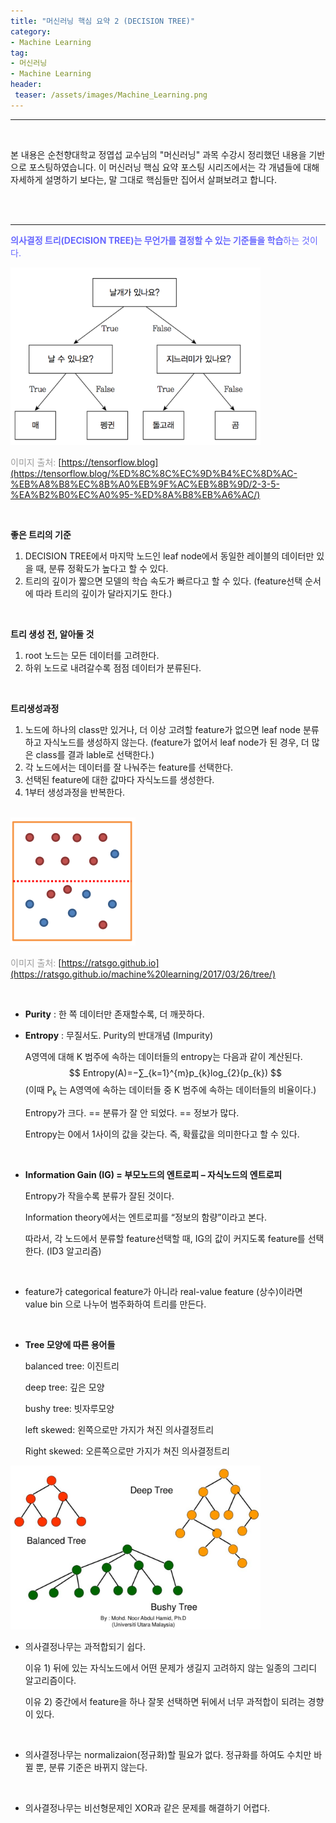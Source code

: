 ```yaml
---
title: "머신러닝 핵심 요약 2 (DECISION TREE)"
category: 
- Machine Learning
tag: 
- 머신러닝
- Machine Learning
header:
 teaser: /assets/images/Machine_Learning.png
---
```


-----

<br/>

본 내용은 순천향대학교 정엽섭 교수님의 "머신러닝" 과목 수강시 정리했던 내용을 기반으로 포스팅하였습니다. 이 머신러닝 핵심 요약 포스팅 시리즈에서는 각 개념들에 대해 자세하게 설명하기 보다는, 말 그대로 핵심들만 집어서 살펴보려고 합니다.

<br/>

<br/>

----

<font style="color:#6666ff">**의사결정 트리(DECISION TREE)는 무언가를 결정할 수 있는 기준들을 학습**하는 것이다.</font>

<img src = "/assets/images/2021-09-06-ML-studying/2-22.png" width="400px"> 

<font style="color:#999999">이미지 출처:</font> [https://tensorflow.blog](https://tensorflow.blog/%ED%8C%8C%EC%9D%B4%EC%8D%AC-%EB%A8%B8%EC%8B%A0%EB%9F%AC%EB%8B%9D/2-3-5-%EA%B2%B0%EC%A0%95-%ED%8A%B8%EB%A6%AC/)

<br/>

**좋은 트리의 기준**

1) DECISION TREE에서 마지막 노드인 leaf node에서 동일한 레이블의 데이터만 있을 때, 분류 정확도가 높다고 할 수 있다.
2) 트리의 깊이가 짧으면 모델의 학습 속도가 빠르다고 할 수 있다. (feature선택 순서에 따라 트리의 깊이가 달라지기도 한다.)

<br/>

**트리 생성 전, 알아둘 것** 

1. root 노드는 모든 데이터를 고려한다. 
2. 하위 노드로 내려갈수록 점점 데이터가 분류된다.

<br/>

**트리생성과정** 

1. 노드에 하나의 class만 있거나, 더 이상 고려할 feature가 없으면 leaf node 분류하고 자식노드를 생성하지 않는다. (feature가 없어서 leaf node가 된 경우, 더 많은 class를 결과 lable로 선택한다.) 
2. 각 노드에서는 데이터를 잘 나눠주는 feature를 선택한다.
3. 선택된 feature에 대한 값마다 자식노드를 생성한다.
4. 1부터 생성과정을 반복한다.

<br/>

<img src = "/assets/images/2021-09-06-ML-studying/heIgkif.png" width="200px">

<font style="color:#999999">이미지 출처:</font> [https://ratsgo.github.io](https://ratsgo.github.io/machine%20learning/2017/03/26/tree/)

<br/>

- **Purity** : 한 쪽 데이터만 존재할수록, 더 깨끗하다.

- **Entropy** : 무질서도. Purity의 반대개념 (Impurity)

  A영역에 대해 K 범주에 속하는 데이터들의 entropy는 다음과 같이 계산된다.
  $$
  Entropy(A)=−∑_{k=1}^{m}p_{k}log_{2}(p_{k})
  $$
  (이때 P<sub>k</sub> 는 A영역에 속하는 데이터들 중 K 범주에 속하는 데이터들의 비율이다.)

  

  Entropy가 크다. == 분류가 잘 안 되었다. == 정보가 많다. 

  Entropy는 0에서 1사이의 값을 갖는다. 즉, 확률값을 의미한다고 할 수 있다.

<br/>

- **Information Gain (IG) = 부모노드의 엔트로피 – 자식노드의 엔트로피**

  Entropy가 작을수록 분류가 잘된 것이다. 

  Information theory에서는 엔트로피를 “정보의 함량”이라고 본다. 

  따라서, 각 노드에서 분류할 feature선택할 때, IG의 값이 커지도록 feature를 선택한다. (ID3 알고리즘)

<br/>

- feature가 categorical feature가 아니라 real-value feature (상수)이라면 value bin 으로 나누어 범주화하여 트리를 만든다.

<br/>

- **Tree 모양에 따른 용어들**

  balanced tree: 이진트리

  deep tree: 깊은 모양

  bushy tree: 빗자루모양

  left skewed: 왼쪽으로만 가지가 쳐진 의사결정트리

  Right skewed: 오른쪽으로만 가지가 쳐진 의사결정트리

<img src = "/assets/images/2021-09-06-ML-studying/image-20210905225558993.png" width="400px">

<br/>

- 의사결정나무는 과적합되기 쉽다. 

  이유 1) 뒤에 있는 자식노드에서 어떤 문제가 생길지 고려하지 않는 일종의 그리디 알고리즘이다.

  이유 2) 중간에서 feature을 하나 잘못 선택하면 뒤에서 너무 과적합이 되려는 경향이 있다.

<br/>

- 의사결정나무는 normalizaion(정규화)할 필요가 없다. 정규화를 하여도 수치만 바뀔 뿐, 분류 기준은 바뀌지 않는다.

<br/>

- 의사결정나무는 비선형문제인 XOR과 같은 문제를 해결하기 어렵다.

<br/>

<br/>

